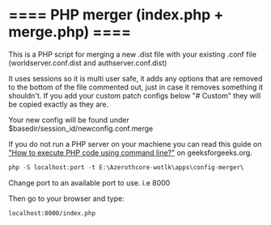 # ==== PHP merger (index.php + merge.php) ====

This is a PHP script for merging a new .dist file with your existing .conf file (worldserver.conf.dist and authserver.conf.dist)

It uses sessions so it is multi user safe, it adds any options that are removed to the bottom of the file commented out, just in case it removes something it shouldn't.
If you add your custom patch configs below "# Custom" they will be copied exactly as they are.

Your new config will be found under $basedir/session_id/newconfig.conf.merge

If you do not run a PHP server on your machiene you can read this guide on ["How to execute PHP code using command line?"](https://www.geeksforgeeks.org/how-to-execute-php-code-using-command-line/) on geeksforgeeks.org.

```php
php -S localhost:port -t E:\Azerothcore-wotlk\apps\config-merger\
```

Change port to an available port to use. i.e 8000

Then go to your browser and type:

```
localhost:8000/index.php
```
